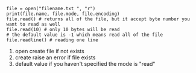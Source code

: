 ```
file = open("filename.txt ", "r")
print(file.name, file.mode, file.encoding)
file.read() # returns all of the file, but it accept byte number you want to read as well
file.read(10) # only 10 bytes will be read
# the default value is -1 which means read all of the file
file.readline() # reading one line

```
1. open create file if not exists
2. create raise an error if file exists
3. default value if you haven't specified the mode is "read"